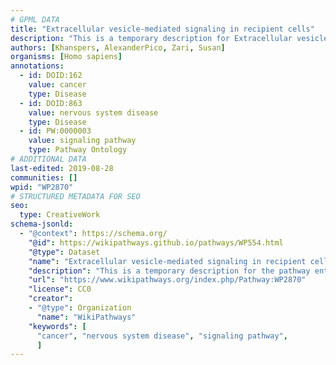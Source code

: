 ```yaml
---
# GPML DATA
title: "Extracellular vesicle-mediated signaling in recipient cells"
description: "This is a temporary description for Extracellular vesicle-mediated signaling in recipient cells"
authors: [Khanspers, AlexanderPico, Zari, Susan]
organisms: [Homo sapiens]
annotations:
  - id: DOID:162
    value: cancer
    type: Disease
  - id: DOID:863
    value: nervous system disease
    type: Disease
  - id: PW:0000003
    value: signaling pathway
    type: Pathway Ontology
# ADDITIONAL DATA
last-edited: 2019-08-28
communities: []
wpid: "WP2870"
# STRUCTURED METADATA FOR SEO
seo:
  type: CreativeWork
schema-jsonld:
  - "@context": https://schema.org/
    "@id": https://wikipathways.github.io/pathways/WP554.html
    "@type": Dataset
    "name": "Extracellular vesicle-mediated signaling in recipient cells"
    "description": "This is a temporary description for the pathway entitled: Extracellular vesicle-mediated signaling in recipient cells"
    "url": "https://www.wikipathways.org/index.php/Pathway:WP2870"
    "license": CC0
    "creator":
    - "@type": Organization
      "name": "WikiPathways"
    "keywords": [
      "cancer", "nervous system disease", "signaling pathway",
      ]
---
```

